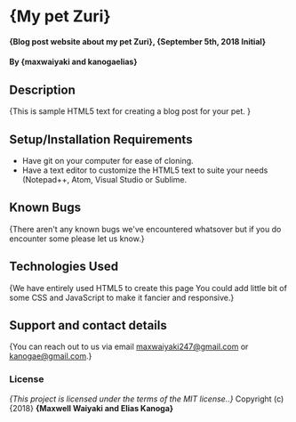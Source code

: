 # {My pet Zuri}
#### {Blog post website about my pet Zuri}, {September 5th, 2018 Initial}
#### By **{maxwaiyaki and kanogaelias}**
## Description
{This is sample HTML5 text for creating  a blog post for your pet. }
## Setup/Installation Requirements
* Have git on your computer for ease of cloning.
* Have a text editor to customize the HTML5 text to suite your needs (Notepad++, Atom, Visual Studio or Sublime.

## Known Bugs
{There aren't any known bugs we've encountered whatsover but if you do encounter some please let us know.}
## Technologies Used
{We have entirely used HTML5 to create this page You could add little bit of some CSS and JavaScript to make it fancier and responsive.}
## Support and contact details
{You can reach out to us via email maxwaiyaki247@gmail.com or kanogae@gmail.com.}
### License
*{This project is licensed under the terms of the MIT license..}*
Copyright (c) {2018} **{Maxwell Waiyaki and Elias Kanoga}**
  
